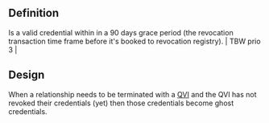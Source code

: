 ## Definition
Is a valid credential within in a 90 days grace period (the revocation transaction time frame before it's booked to revocation registry). | TBW prio 3 |

## Design
When a relationship needs to be terminated with a [QVI](QVI) and the QVI has not revoked their credentials (yet) then those credentials become ghost credentials.


